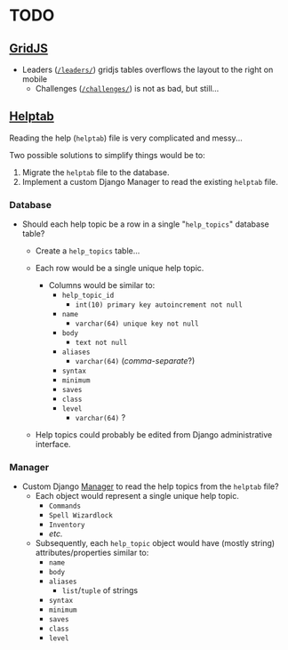 # TODO

## [GridJS](https://github.com/IsharMud/ishar-web/issues/20)

- Leaders ([`/leaders/`](https://isharmud.com/leaders/)) gridjs tables overflows the layout to the right on mobile
  - Challenges ([`/challenges/`](https://isharmud.com/challenges/)) is not as bad, but still...


## [Helptab](https://github.com/IsharMud/ishar-web/issues/19)

Reading the help (`helptab`) file is very complicated and messy...

Two possible solutions to simplify things would be to:
1) Migrate the `helptab` file to the database.
2) Implement a custom Django Manager to read the existing `helptab` file.

### Database
- Should each help topic be a row in a single "`help_topics`" database table?
  - Create a `help_topics` table...
  - Each row would be a single unique help topic.
    - Columns would be similar to:
      - `help_topic_id`
        - `int(10) primary key autoincrement not null`
      - `name`
        - `varchar(64) unique key not null`
      - `body`
        - `text not null`
      - `aliases`
        - `varchar(64)` (_comma-separate_?)
      - `syntax`
      - `minimum`
      - `saves`
      - `class`
      - `level`
        - `varchar(64)` ?


  - Help topics could probably be edited from Django administrative interface.
    
### Manager

- Custom Django [Manager](https://docs.djangoproject.com/en/4.2/topics/db/managers/) to read the help topics from the `helptab` file?
  - Each object would represent a single unique help topic.
    - `Commands`
    - `Spell Wizardlock`
    - `Inventory`
    - _etc._
  - Subsequently, each `help_topic` object would have (mostly string) attributes/properties similar to:
    - `name`
    - `body`
    - `aliases`
      - `list`/`tuple` of strings
    - `syntax`
    - `minimum`
    - `saves`
    - `class`
    - `level`
